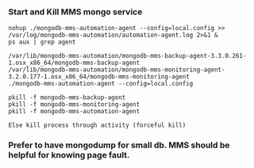 ### Start and Kill MMS mongo service

    nohup ./mongodb-mms-automation-agent --config=local.config >> /var/log/mongodb-mms-automation/automation-agent.log 2>&1 &
    ps aux | grep agent
    
    /var/lib/mongodb-mms-automation/mongodb-mms-backup-agent-3.3.0.261-1.osx_x86_64/mongodb-mms-backup-agent
    /var/lib/mongodb-mms-automation/mongodb-mms-monitoring-agent-3.2.0.177-1.osx_x86_64/mongodb-mms-monitoring-agent
    ./mongodb-mms-automation-agent --config=local.config

    pkill -f mongodb-mms-backup-agent
    pkill -f mongodb-mms-monitoring-agent
    pkill -f mongodb-mms-automation-agent
    
    Else kill process through activity (forceful kill)
    
### Prefer to have mongodump for small db. MMS should be helpful for knowing page fault.    